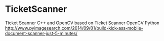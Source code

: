 # TicketScanner
Ticket Scanner C++ and OpenCV
based on Ticket Scanner OpenCV Python 
http://www.pyimagesearch.com/2014/09/01/build-kick-ass-mobile-document-scanner-just-5-minutes/
